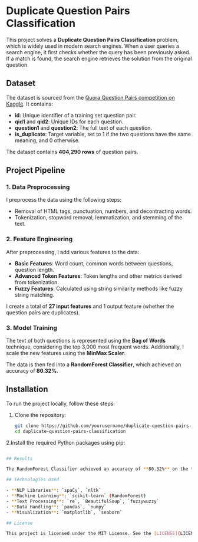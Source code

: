 # Duplicate Question Pairs Classification

This project solves a **Duplicate Question Pairs Classification** problem, which is widely used in modern search engines. When a user queries a search engine, it first checks whether the query has been previously asked. If a match is found, the search engine retrieves the solution from the original question.

## Dataset

The dataset is sourced from the [Quora Question Pairs competition on Kaggle](https://www.kaggle.com/c/quora-question-pairs). It contains:

- **id**: Unique identifier of a training set question pair.
- **qid1** and **qid2**: Unique IDs for each question.
- **question1** and **question2**: The full text of each question.
- **is_duplicate**: Target variable, set to 1 if the two questions have the same meaning, and 0 otherwise.

The dataset contains **404,290 rows** of question pairs.

## Project Pipeline

### 1. Data Preprocessing

I preprocess the data using the following steps:
- Removal of HTML tags, punctuation, numbers, and decontracting words.
- Tokenization, stopword removal, lemmatization, and stemming of the text.

### 2. Feature Engineering

After preprocessing, I add various features to the data:
- **Basic Features**: Word count, common words between questions, question length.
- **Advanced Token Features**: Token lengths and other metrics derived from tokenization.
- **Fuzzy Features**: Calculated using string similarity methods like fuzzy string matching.

I create a total of **27 input features** and 1 output feature (whether the question pairs are duplicates).

### 3. Model Training

The text of both questions is represented using the **Bag of Words** technique, considering the top 3,000 most frequent words. Additionally, I scale the new features using the **MinMax Scaler**.

The data is then fed into a **RandomForest Classifier**, which achieved an accuracy of **80.32%**.

## Installation

To run the project locally, follow these steps:

1. Clone the repository:
   ```bash
   git clone https://github.com/yourusername/duplicate-question-pairs-classification.git
   cd duplicate-question-pairs-classification
2.Install the required Python packages using pip:
  ```bash pip install spacy nltk scikit-learn pandas numpy matplotlib seaborn beautifulsoup4 fuzzywuzzy

## Results

The RandomForest Classifier achieved an accuracy of **80.32%** on the test set. Future improvements could include experimenting with different models or refining feature engineering techniques.

## Technologies Used

- **NLP Libraries**: `spaCy`, `nltk`
- **Machine Learning**: `scikit-learn` (RandomForest)
- **Text Processing**: `re`, `BeautifulSoup`, `fuzzywuzzy`
- **Data Handling**: `pandas`, `numpy`
- **Visualization**: `matplotlib`, `seaborn`

## License

This project is licensed under the MIT License. See the [LICENSE](LICENSE) file for details.

   


